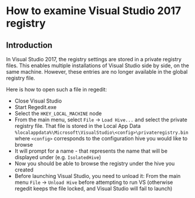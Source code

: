 How to examine Visual Studio 2017 registry
==========================================

Introduction
------------
In Visual Studio 2017, the registry settings are stored in a private registry files.
This enables multiple installations of Visual Studio side by side, on the same machine.
However, these entries are no longer available in the global registry file.

Here is how to open such a file in regedit:
- Close Visual Studio
- Start Regedit.exe
- Select the `HKEY_LOCAL_MACHINE` node
- From the main menu, select `File` -> `Load Hive...` and select the private registry file. That file is stored in the Local App Data
  `%localappdata%\Microsoft\VisualStudio\<config>\privateregistry.bin` where `<config>` corresponds to the configuration hive you would like to browse
- It will prompt for a name - that represents the name that will be displayed under (e.g. `IsolatedHive`)
- Now you should be able to browse the registry under the hive you created
- Before launching Visual Studio, you need to unload it: From the main menu `File` -> `Unload Hive` before attempting to run VS (otherwise regedit keeps the file locked, and Visual Studio will fail to launch)